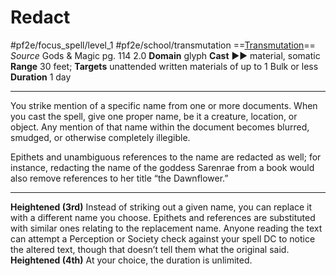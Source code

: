 # Redact
#pf2e/focus_spell/level_1 #pf2e/school/transmutation 
==[Transmutation](rules/traits/transmutation.md)==
*Source* Gods & Magic pg. 114 2.0
**Domain** glyph
**Cast** ►► material, somatic
**Range** 30 feet; **Targets** unattended written materials of up to 1 Bulk or less
**Duration** 1 day

---
You strike mention of a specific name from one or more documents. When you cast the spell, give one proper name, be it a creature, location, or object. Any mention of that name within the document becomes blurred, smudged, or otherwise completely illegible.

Epithets and unambiguous references to the name are redacted as well; for instance, redacting the name of the goddess Sarenrae from a book would also remove references to her title “the Dawnflower.”

<hr>

**Heightened (3rd)** Instead of striking out a given name, you can replace it with a different name you choose. Epithets and references are substituted with similar ones relating to the replacement name. Anyone reading the text can attempt a Perception or Society check against your spell DC to notice the altered text, though that doesn’t tell them what the original said.
**Heightened (4th)** At your choice, the duration is unlimited.